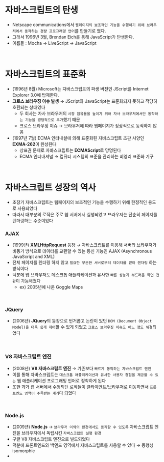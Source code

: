 # 자바스크립트의 탄생
- Netscape communications에서 `웹페이지의 보조적인 기능을 수행하기 위해 브라우저에서 동작하는 경량 프로그래밍 언어`를 만들기로 했다. 
- 그래서 1996년 3월, Brendan Eich를 통해 JavaScript가 탄생한다.
- 이름들 : Mocha &rarr; LiveScript &rarr; JavaScript
<br/>

# 자바스크립트의 표준화
- (1996년 8월) Microsoft는 자바스크립트의 파생 버전인 JScript를 Internet Explorer 3.0에 탑재한다.
- **크로스 브라우징 이슈 발생** &rarr; JScript와 JavaScript는 표준화되지 못하고 적당히 호환되는 상태였다
  - 두 회사는 자사 브라우저의 `시장 점유율을 높이기 위해 자사 브라우저에서만 동작하는 기능을 경쟁적으로 추가`했기 때문
  - 크로스 브라우징 이슈 &rarr; 브라우저에 따라 웹페이지가 정상적으로 동작하지 않음
- (1997년 7월) ECMA 인터내셜에 의해 표준화된 자바스크립트 초판 사양인 **EXMA-262**이 완성된다
  - 상표권 문제로 자바스크립트는 **ECMAScript**로 망명된다
  - ECMA 인터내셔널 &rarr; 컴퓨터 시스템의 표준을 관리하는 비영리 표준화 기구
<br/>

# 자바스크립트 성장의 역사
- 초장기 자바스크립트는 웹페이지의 보조적인 기능을 수행하기 위해 한정적인 용도로 사용되었다
- 따라서 대부분의 로직은 주로 웹 서버에서 실행되었고 브라우저는 단순히 페이지를 렌더링하는 수준이었다

### AJAX
- (1999년) **XMLHttpRequest** 등장 &rarr; 자바스크립트를 이용해 서버와 브라우저가 비동기 방식으로 데이터를 교환할 수 있는 통신 기능인 AJAX (Asynchronous JavaScript and XML)
- 전체 페이지를 렌더링 하지 않고 `필요한 부분한 서버로부터 데이터를 받아 렌더링` 하는 방식이다
- 덕분에 웹 브라우저도 데스크톱 애플리케이션과 유사한 `빠른 성능과 부드러운 화면 전환`이 가능해졌다
  - ex) 2005년에 나온 Goggle Maps
<br/>

### JQuery
- (2006년) **JQuery**의 등장으로 번거롭고 논란이 있던 `DOM (Document Object Model)을 더욱 쉽게 제어`할 수 있게 되었고 `크로스 브라우징 이슈도 어느 정도 해결`되었다
<br/>

### V8 자바스크립트 엔진
- (2008년) **V8 자바스크립트 엔진** &rarr; 기존보다 `빠르게 동작하는 자바스크립트 엔진`
- 이를 통해 자바스크립트는 `데스크톱 애플리케이션과 유사한 사용자 경험을 제공할 수 있는` 웹 애플리케이션 프로그래밍 언어로 정착하게 된다
- 또한 과거 웹 서버에서 수행되던 로직들이 클라이언트/브라우저로 이동하면서 `프론트엔드 영역이 주목받는 계기`다 되었다
<br/>

### Node.js
- (2009년) **Node.js** &rarr; `브라우저 이외의 환경에서도 동작할 수 있도록` 자바스크립트 엔진을 브라우저에서 독립시킨 `자바스크립트 실행 환경`
- 구글 V8 자바스크립트 엔진으로 빌드되었다
- 덕분에 프론트엔드와 백엔드 영역에서 자바스크립트를 사용할 수 있다 &rarr; 동형성 isomorphic
- 

